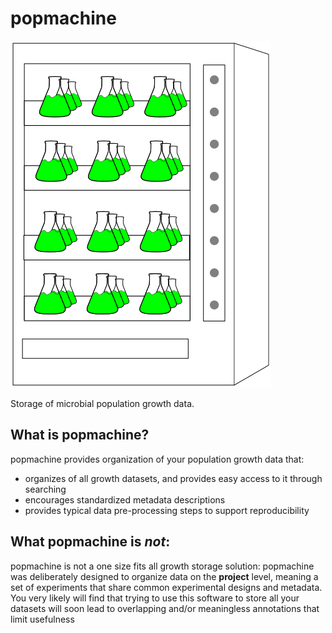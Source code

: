 # popmachine

![alt text](popmachine.png "popmachine")


Storage of microbial population growth data.

## What is popmachine?
popmachine provides organization of your population growth data that:
* organizes of all growth datasets, and provides easy access to it through searching
* encourages standardized metadata descriptions
* provides typical data pre-processing steps to support reproducibility

## What popmachine is *not*:
popmachine is not a one size fits all growth storage solution: popmachine was deliberately designed to organize data on the **project** level, meaning a set of experiments that share common experimental designs and metadata. You very likely will find that trying to use this software to store all your datasets will soon lead to overlapping and/or meaningless annotations that limit usefulness
